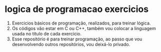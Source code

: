 # logica de programacao exercicios
1. Exercicios básicos de programação, realizados, para treinar lógica.
2. Os códigos vão estar em C ou C++, também vou colocar a linguagem usada no título de cada exercício.
3. Esse repositório é para treinar programação, ao passo que vou desenvolvendo outros repositórios, vou deixá-lo privado.